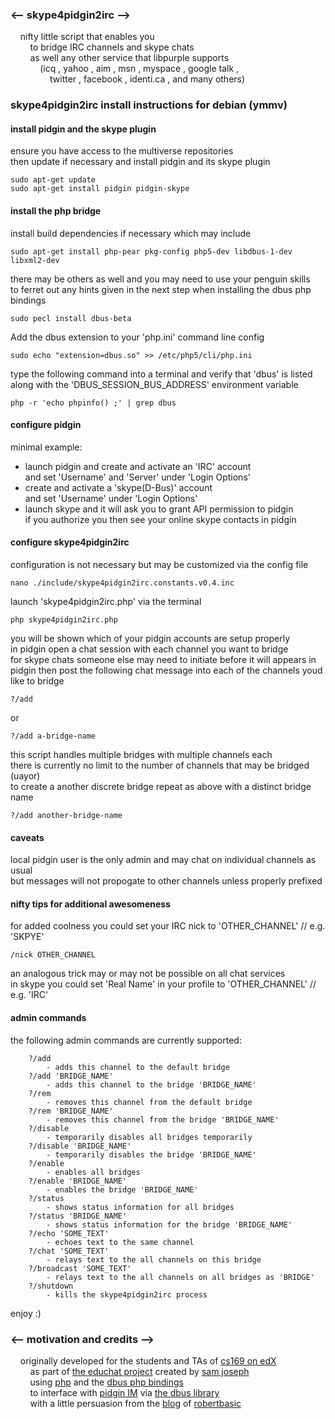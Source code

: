 ### <-- skype4pidgin2irc -->  

&nbsp;&nbsp;&nbsp;&nbsp;nifty little script that enables you  
&nbsp;&nbsp;&nbsp;&nbsp;&nbsp;&nbsp;&nbsp;&nbsp;to bridge IRC channels and skype chats  
&nbsp;&nbsp;&nbsp;&nbsp;&nbsp;&nbsp;&nbsp;&nbsp;as well any other service that libpurple supports  
&nbsp;&nbsp;&nbsp;&nbsp;&nbsp;&nbsp;&nbsp;&nbsp;&nbsp;&nbsp;&nbsp;&nbsp;(icq , yahoo , aim , msn , myspace , google talk ,  
&nbsp;&nbsp;&nbsp;&nbsp;&nbsp;&nbsp;&nbsp;&nbsp;&nbsp;&nbsp;&nbsp;&nbsp;&nbsp;&nbsp;&nbsp;&nbsp;twitter , facebook , identi.ca , and many others)  

  
### skype4pidgin2irc install instructions for debian (ymmv)
  
  
#### install pidgin and the skype plugin

ensure you have access to the multiverse repositories  
then update if necessary and install pidgin and its skype plugin

    sudo apt-get update
    sudo apt-get install pidgin pidgin-skype
  
  
#### install the php bridge

install build dependencies if necessary which may include

    sudo apt-get install php-pear pkg-config php5-dev libdbus-1-dev libxml2-dev

there may be others as well and you may need to use your penguin skills  
to ferret out any hints given in the next step when installing the dbus php bindings

    sudo pecl install dbus-beta

Add the dbus extension to your 'php.ini' command line config

    sudo echo "extension=dbus.so" >> /etc/php5/cli/php.ini

type the following command into a terminal and verify that 'dbus' is listed  
along with the 'DBUS_SESSION_BUS_ADDRESS' environment variable

    php -r 'echo phpinfo() ;' | grep dbus
  
  
#### configure pidgin

minimal example:  
* launch pidgin and create and activate an 'IRC' account  
and set 'Username' and 'Server' under 'Login Options'  
* create and activate a 'skype(D-Bus)' account  
and set 'Username' under 'Login Options'  
* launch skype and it will ask you to grant API permission to pidgin  
if you authorize you then see your online skype contacts in pidgin
  
  
#### configure skype4pidgin2irc

configuration is not necessary but may be customized via the config file

    nano ./include/skype4pidgin2irc.constants.v0.4.inc

launch 'skype4pidgin2irc.php' via the terminal

    php skype4pidgin2irc.php

you will be shown which of your pidgin accounts are setup properly  
in pidgin open a chat session with each channel you want to bridge  
for skype chats someone else may need to initiate before it will appears in pidgin
then post the following chat message into each of the channels youd like to bridge  

    ?/add
or

    ?/add a-bridge-name

this script handles multiple bridges with multiple channels each  
there is currently no limit to the number of channels that may be bridged (uayor)  
to create a another discrete bridge repeat as above with a distinct bridge name

    ?/add another-bridge-name
  
  
#### caveats

local pidgin user is the only admin and may chat on individual channels as usual  
but messages will not propogate to other channels unless properly prefixed  

  
#### nifty tips for additional awesomeness

for added coolness you could set your IRC nick to 'OTHER_CHANNEL' // e.g. 'SKPYE'

    /nick OTHER_CHANNEL

an analogous trick may or may not be possible on all chat services  
in skype you could set 'Real Name' in your profile to 'OTHER_CHANNEL' // e.g. 'IRC'
  
  
#### admin commands

the following admin commands are currently supported:
```
    ?/add
        - adds this channel to the default bridge
    ?/add 'BRIDGE_NAME'
        - adds this channel to the bridge 'BRIDGE_NAME'
    ?/rem
        - removes this channel from the default bridge
    ?/rem 'BRIDGE_NAME'
        - removes this channel from the bridge 'BRIDGE_NAME'
    ?/disable
        - temporarily disables all bridges temporarily
    ?/disable 'BRIDGE_NAME'
        - temporarily disables the bridge 'BRIDGE_NAME'
    ?/enable
        - enables all bridges
    ?/enable 'BRIDGE_NAME'
        - enables the bridge 'BRIDGE_NAME'
    ?/status
        - shows status information for all bridges
    ?/status 'BRIDGE_NAME'
        - shows status information for the bridge 'BRIDGE_NAME'
    ?/echo 'SOME_TEXT'
        - echoes text to the same channel
    ?/chat 'SOME_TEXT'
        - relays text to the all channels on this bridge
    ?/broadcast 'SOME_TEXT'
        - relays text to the all channels on all bridges as 'BRIDGE'
    ?/shutdown
        - kills the skype4pidgin2irc process
```

enjoy :)  


### <-- motivation and credits -->  
&nbsp;&nbsp;&nbsp;&nbsp;originally developed for the students and TAs of [cs169 on edX](https://www.edx.org/course-list/uc%20berkeleyx/computer%20science/allcourses)  
&nbsp;&nbsp;&nbsp;&nbsp;&nbsp;&nbsp;&nbsp;&nbsp;as part of [the educhat project](https://sites.google.com/site/saasellsprojects/projects/educhat) created by [sam joseph](https://github.com/tansaku)  
&nbsp;&nbsp;&nbsp;&nbsp;&nbsp;&nbsp;&nbsp;&nbsp;using [php](http://php.net/) and the [dbus php bindings](http://pecl.php.net/package/DBus)  
&nbsp;&nbsp;&nbsp;&nbsp;&nbsp;&nbsp;&nbsp;&nbsp;to interface with [pidgin IM](http://pidgin.im/) via [the dbus library](http://www.freedesktop.org/wiki/Software/dbus/)   
&nbsp;&nbsp;&nbsp;&nbsp;&nbsp;&nbsp;&nbsp;&nbsp;with a little persuasion from the [blog](http://robertbasic.com/blog/communicating-with-pidgin-from-php-via-d-bus/) of [robertbasic](https://github.com/robertbasic)  
